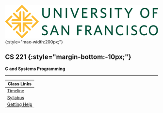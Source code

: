 <link rel="stylesheet" href="fonts.css">
<link rel="stylesheet" href="sidebar.css">

![logo](logo.png){:style="max-width:200px;"}

## CS 221 {:style="margin-bottom:-10px;"}
**C and Systems Programming**

---

| Class Links |
|-------------|
| [Timeline](https://www.cs.usfca.edu)     |
| [Syllabus](https://www.cs.usfca.edu)     |
| [Getting Help](https://www.cs.usfca.edu) |
